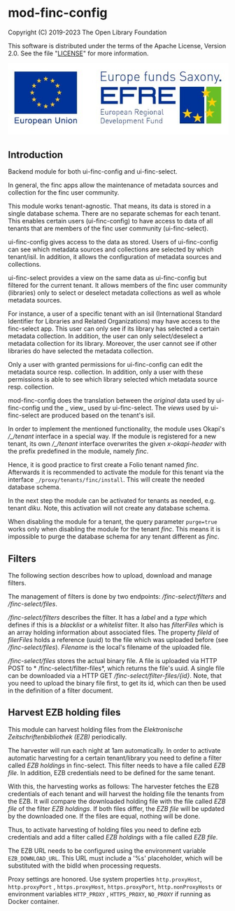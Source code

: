 # mod-finc-config

Copyright (C) 2019-2023 The Open Library Foundation

This software is distributed under the terms of the Apache License, Version 2.0. See the
file "[LICENSE](LICENSE)" for more information.

![Development funded by European Regional Development Fund (EFRE)](assets/EFRE_2015_quer_RGB_klein.jpg)

## Introduction

Backend module for both ui-finc-config and ui-finc-select.

In general, the finc apps allow the maintenance of metadata sources and collection for the finc user
community.

This module works tenant-agnostic. That means, its data is stored in a single database schema. There
are no separate schemas for each tenant. This enables certain users (ui-finc-config) to have access
to data of all tenants that are members of the finc user community (ui-finc-select).

ui-finc-config gives access to the data as stored. Users of ui-finc-config can see which metadata
sources and collections are selected by which tenant/isil. In addition, it allows the configuration
of metadata sources and collections.

ui-finc-select provides a view on the same data as ui-finc-config but filtered for the current
tenant. It allows members of the finc user community (libraries) only to select or deselect metadata
collections as well as whole metadata sources.

For instance, a user of a specific tenant with an isil (International Standard Identifier for
Libraries and Related Organizations) may have access to the finc-select app. This user can only see
if its library has selected a certain metadata collection. In addition, the user can only
select/deselect a metadata collection for its library. Moreover, the user cannot see if other
libraries do have selected the metadata collection.

Only a user with granted permissions for ui-finc-config can edit the metadata source resp.
collection. In addition, only a user with these permissions is able to see which library selected
which metadata source resp. collection.

mod-finc-config does the translation between the _original_ data used by ui-finc-config und the _
view_ used by ui-finc-select. The _views_ used by ui-finc-select are produced based on the tenant's
isil.

In order to implement the mentioned functionality, the module uses Okapi's */_/tenant* interface in
a special way. If the module is registered for a new tenant, its own */_/tenant* interface
overwrites the given *x-okapi-header* with the prefix predefined in the module, namely *finc*.

Hence, it is good practice to first create a Folio tenant named _finc_. Afterwards it is recommended
to activate the module for this tenant via the interface `_/proxy/tenants/finc/install`. This will
create the needed database schema.

In the next step the module can be activated for tenants as needed, e.g. tenant _diku_. Note, this
activation will not create any database schema.

When disabling the module for a tenant, the query parameter `purge=true` works only when disabling
the module for the tenant _finc_. This means it is impossible to purge the database schema for any
tenant different as _finc_.

## Filters

The following section describes how to upload, download and manage filters.

The management of filters is done by two endpoints: */finc-select/filters* and */finc-select/files*.

*/finc-select/filters* describes the filter. It has a *label* and a *type* which defines if this is
a *blacklist* or a *whitelist* filter. It also has *filterFiles* which is an array holding
information about associated files. The property *fileId* of *filerFiles* holds a reference (uuid)
to the file which was uploaded before (see */finc-select/files*). *Filename* is the local's filename
of the uploaded file.

*/finc-select/files* stores the actual binary file. A file is uploaded via HTTP POST to *
/finc-select/filter-files*, which returns the file's uuid. A single file can be downloaded via a
HTTP GET */finc-select/filter-files/{id}*. Note, that you need to upload the binary file first, to
get its id, which can then be used in the definition of a filter document.

## Harvest EZB holding files

This module can harvest holding files from the *Elektronische Zeitschriftenbibliothek (EZB)*
periodically.

The harvester will run each night at 1am automatically. In order to activate automatic harvesting
for a certain tenant/library you need to define a filter called *EZB holdings* in finc-select. This
filter needs to have a file called *EZB file*. In addition, EZB credentials need to be defined for
the same tenant.

With this, the harvesting works as follows: The harvester fetches the EZB credentials of each tenant
and will harvest the holding file the tenants from the EZB. It will compare the downloaded holding
file with the file called *EZB file* of the filter *EZB holdings*. If both files differ, the *EZB
file* will be updated by the downloaded one. If the files are equal, nothing will be done.

Thus, to activate harvesting of holding files you need to define ezb credentials and add a filter
called *EZB holdings* with a file called *EZB file*.

The EZB URL needs to be configured using the environment variable `EZB_DOWNLOAD_URL`. This URL must include a '%s'
placeholder, which will be substituted with the bidId when processing requests.

Proxy settings are honored. Use system properties `http.proxyHost`, `http.proxyPort`
, `https.proxyHost`, `https.proxyPort`, `http.nonProxyHosts` or environment variables `HTTP_PROXY`
, `HTTPS_PROXY`, `NO_PROXY` if running as Docker container.

